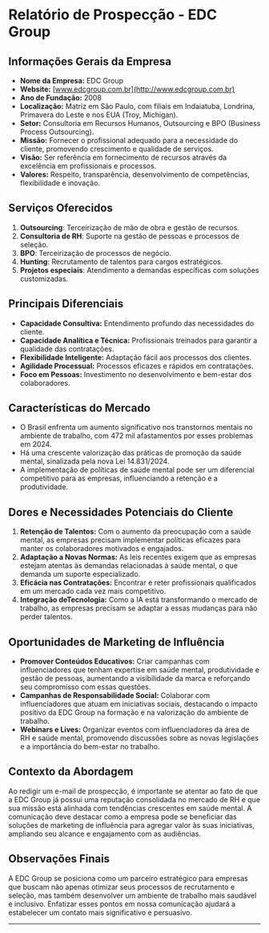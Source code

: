 # Relatório de Prospecção - EDC Group

## Informações Gerais da Empresa
- **Nome da Empresa:** EDC Group
- **Website:** [www.edcgroup.com.br](http://www.edcgroup.com.br)
- **Ano de Fundação:** 2008
- **Localização:** Matriz em São Paulo, com filiais em Indaiatuba, Londrina, Primavera do Leste e nos EUA (Troy, Michigan).
- **Setor:** Consultoria em Recursos Humanos, Outsourcing e BPO (Business Process Outsourcing).
- **Missão:** Fornecer o profissional adequado para a necessidade do cliente, promovendo crescimento e qualidade de serviços.
- **Visão:** Ser referência em fornecimento de recursos através da excelência em profissionais e processos.
- **Valores:** Respeito, transparência, desenvolvimento de competências, flexibilidade e inovação.

## Serviços Oferecidos
1. **Outsourcing**: Terceirização de mão de obra e gestão de recursos.
2. **Consultoria de RH**: Suporte na gestão de pessoas e processos de seleção.
3. **BPO**: Terceirização de processos de negócio.
4. **Hunting**: Recrutamento de talentos para cargos estratégicos.
5. **Projetos especiais**: Atendimento a demandas específicas com soluções customizadas.

## Principais Diferenciais
- **Capacidade Consultiva:** Entendimento profundo das necessidades do cliente.
- **Capacidade Analítica e Técnica:** Profissionais treinados para garantir a qualidade das contratações.
- **Flexibilidade Inteligente:** Adaptação fácil aos processos dos clientes.
- **Agilidade Processual:** Processos eficazes e rápidos em contratações.
- **Foco em Pessoas:** Investimento no desenvolvimento e bem-estar dos colaboradores.

## Características do Mercado
- O Brasil enfrenta um aumento significativo nos transtornos mentais no ambiente de trabalho, com 472 mil afastamentos por esses problemas em 2024.
- Há uma crescente valorização das práticas de promoção da saúde mental, sinalizada pela nova Lei 14.831/2024.
- A implementação de políticas de saúde mental pode ser um diferencial competitivo para as empresas, influenciando a retenção e a produtividade.

## Dores e Necessidades Potenciais do Cliente
1. **Retenção de Talentos:** Com o aumento da preocupação com a saúde mental, as empresas precisam implementar políticas eficazes para manter os colaboradores motivados e engajados.
2. **Adaptação a Novas Normas:** As leis recentes exigem que as empresas estejam atentas às demandas relacionadas à saúde mental, o que demanda um suporte especializado.
3. **Eficácia nas Contratações:** Encontrar e reter profissionais qualificados em um mercado cada vez mais competitivo.
4. **Integração deTecnologia:** Como a IA está transformando o mercado de trabalho, as empresas precisam se adaptar a essas mudanças para não perder talentos.

## Oportunidades de Marketing de Influência
- **Promover Conteúdos Educativos:** Criar campanhas com influenciadores que tenham expertise em saúde mental, produtividade e gestão de pessoas, aumentando a visibilidade da marca e reforçando seu compromisso com essas questões.
- **Campanhas de Responsabilidade Social:** Colaborar com influenciadores que atuam em iniciativas sociais, destacando o impacto positivo da EDC Group na formação e na valorização do ambiente de trabalho.
- **Webinars e Lives:** Organizar eventos com influenciadores da área de RH e saúde mental, promovendo discussões sobre as novas legislações e a importância do bem-estar no trabalho.

## Contexto da Abordagem
Ao redigir um e-mail de prospecção, é importante se atentar ao fato de que a EDC Group já possui uma reputação consolidada no mercado de RH e que sua missão está alinhada com tendências crescentes em saúde mental. A comunicação deve destacar como a empresa pode se beneficiar das soluções de marketing de influência para agregar valor às suas iniciativas, ampliando seu alcance e engajamento com as audiências.

## Observações Finais
A EDC Group se posiciona como um parceiro estratégico para empresas que buscam não apenas otimizar seus processos de recrutamento e seleção, mas também desenvolver um ambiente de trabalho mais saudável e inclusivo. Enfatizar esses pontos em nossa comunicação ajudará a estabelecer um contato mais significativo e persuasivo.

---